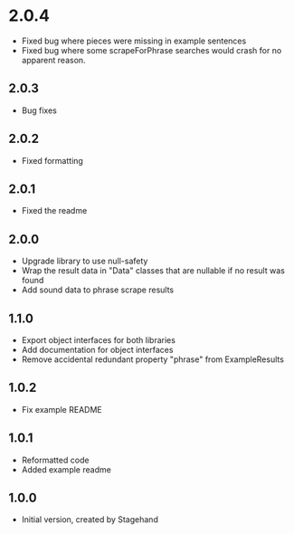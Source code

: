 # 2.0.4

- Fixed bug where pieces were missing in example sentences
- Fixed bug where some scrapeForPhrase searches would crash for no apparent reason.

## 2.0.3

- Bug fixes

## 2.0.2

- Fixed formatting

## 2.0.1

- Fixed the readme

## 2.0.0

- Upgrade library to use null-safety
- Wrap the result data in "Data" classes that are nullable if no result was found
- Add sound data to phrase scrape results

## 1.1.0

- Export object interfaces for both libraries
- Add documentation for object interfaces
- Remove accidental redundant property "phrase" from ExampleResults

## 1.0.2

- Fix example README

## 1.0.1

- Reformatted code
- Added example readme

## 1.0.0

- Initial version, created by Stagehand
